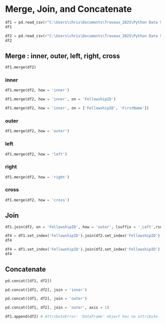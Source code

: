 # Merge, Join, and Concatenate

```python
df1 = pd.read_csv(r"C:\Users\chris\Documents\Travaux_2025\Python Data Science\Merge_Join_Concatenate\LOTR.csv")
df1
```

```python
df2 = pd.read_csv(r"C:\Users\chris\Documents\Travaux_2025\Python Data Science\Merge_Join_Concatenate\LOTR 2.csv")
df2
```

## Merge : inner, outer, left, right, cross

```python
df1.merge(df2)
```

### inner
```python
df1.merge(df2, how = 'inner')
```

```python
df1.merge(df2, how = 'inner', on = 'FellowshipID')
```

```python
df1.merge(df2, how = 'inner', on = ['FellowshipID', 'FirstName'])
```

### outer

```python
df1.merge(df2, how = 'outer')
```

### left

```python
df1.merge(df2, how = 'left')
```

### right

```python
df1.merge(df2, how = 'right')
```

### cross

```python
df1.merge(df2, how = 'cross')
```


## Join

```python
df1.join(df2, on = 'FellowshipID', how = 'outer', lsuffix = '_Left',rsuffix = '_Right')
```

```python
df4 = df1.set_index('FellowshipID').join(df2.set_index('FellowshipID'), lsuffix = '_Left',rsuffix = '_Right')
df4
```

```python
df4 = df1.set_index('FellowshipID').join(df2.set_index('FellowshipID'), lsuffix = '_Left',rsuffix = '_Right', how = 'outer')
df4
```

## Concatenate

```python
pd.concat([df1, df2])
```

```python
pd.concat([df1, df2], join = 'inner')
```

```python
pd.concat([df1, df2], join = 'outer')
```

```python
pd.concat([df1, df2], join = 'outer', axis = 1)
```

```python
df1.append(df2) # AttributeError: 'DataFrame' object has no attribute 'append'
```
